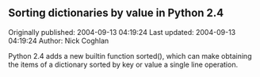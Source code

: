 ## Sorting dictionaries by value in Python 2.4 
Originally published: 2004-09-13 04:19:24 
Last updated: 2004-09-13 04:19:24 
Author: Nick Coghlan 
 
Python 2.4 adds a new builtin function sorted(), which can make obtaining the items of a dictionary sorted by key or value a single line operation.